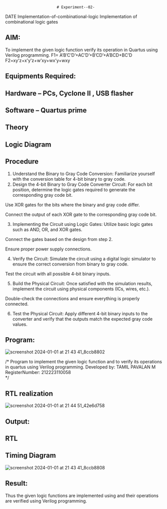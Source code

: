                            # Experiment--02-
DATE                    Implementation-of-combinational-logic
Implementation of combinational logic gates
 
## AIM:
To implement the given logic function verify its operation in Quartus using Verilog programming.
 F1= A’B’C’D’+AC’D’+B’CD’+A’BCD+BC’D
F2=xy’z+x’y’z+w’xy+wx’y+wxy
 
 
 
## Equipments Required:
## Hardware – PCs, Cyclone II , USB flasher
## Software – Quartus prime


## Theory
 

## Logic Diagram
## Procedure


1. Understand the Binary to Gray Code Conversion:
Familiarize yourself with the conversion table for 4-bit binary to gray code.
2. Design the 4-bit Binary to Gray Code Converter Circuit:
For each bit position, determine the logic gates required to generate the corresponding gray code bit.

Use XOR gates for the bits where the binary and gray code differ.

Connect the output of each XOR gate to the corresponding gray code bit.

3. Implementing the Circuit using Logic Gates:
Utilize basic logic gates such as AND, OR, and XOR gates.

Connect the gates based on the design from step 2.

Ensure proper power supply connections.

4. Verify the Circuit:
Simulate the circuit using a digital logic simulator to ensure the correct conversion from binary to gray code.

Test the circuit with all possible 4-bit binary inputs.

5. Build the Physical Circuit:
Once satisfied with the simulation results, implement the circuit using physical components (ICs, wires, etc.).

Double-check the connections and ensure everything is properly connected.

6. Test the Physical Circuit:
Apply different 4-bit binary inputs to the converter and verify that the outputs match the expected gray code values.
## Program:



![screenshot 2024-01-01 at 21 43 41_8ccb8802](https://github.com/tamilh45/Experiment--02-Implementation-of-combinational-logic-/assets/150312761/e940a987-2496-4aa1-aa1a-3378d9df891d)

/*
Program to implement the given logic function and to verify its operations in quartus using Verilog programming.
Developed by: TAMIL PAVALAN M
RegisterNumber: 212223110058  
*/
## RTL realization

![screenshot 2024-01-01 at 21 44 51_42e6d758](https://github.com/tamilh45/Experiment--02-Implementation-of-combinational-logic-/assets/150312761/52540b3d-77b9-48f3-82de-8032e9b93e2a)


## Output:
## RTL
## Timing Diagram

![screenshot 2024-01-01 at 21 43 41_8ccb8808](https://github.com/tamilh45/Experiment--02-Implementation-of-combinational-logic-/assets/150312761/ad6fcafb-6a32-4924-8791-a5e09bc131da)



## Result:
Thus the given logic functions are implemented using  and their operations are verified using Verilog programming.
